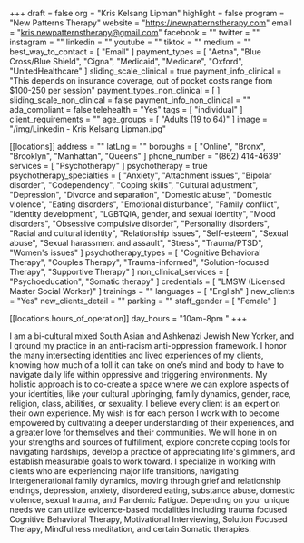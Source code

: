 +++
draft = false
org = "Kris Kelsang Lipman"
highlight = false
program = "New Patterns Therapy"
website = "https://newpatternstherapy.com"
email = "kris.newpatternstherapy@gmail.com"
facebook = ""
twitter = ""
instagram = ""
linkedin = ""
youtube = ""
tiktok = ""
medium = ""
best_way_to_contact = [ "Email" ]
payment_types = [
  "Aetna",
  "Blue Cross/Blue Shield",
  "Cigna",
  "Medicaid",
  "Medicare",
  "Oxford",
  "UnitedHealthcare"
]
sliding_scale_clinical = true
payment_info_clinical = "This depends on insurance coverage, out of pocket costs range from $100-250 per session"
payment_types_non_clinical = [ ]
sliding_scale_non_clinical = false
payment_info_non_clinical = ""
ada_compliant = false
telehealth = "Yes"
tags = [ "individual" ]
client_requirements = ""
age_groups = [ "Adults (19 to 64)" ]
image = "/img/Linkedin - Kris Kelsang Lipman.jpg"

[[locations]]
address = ""
latLng = ""
boroughs = [ "Online", "Bronx", "Brooklyn", "Manhattan", "Queens" ]
phone_number = "‪(862) 414-4639"
services = [ "Psychotherapy" ]
psychotherapy = true
psychotherapy_specialties = [
  "Anxiety",
  "Attachment issues",
  "Bipolar disorder",
  "Codependency",
  "Coping skills",
  "Cultural adjustment",
  "Depression",
  "Divorce and separation",
  "Domestic abuse",
  "Domestic violence",
  "Eating disorders",
  "Emotional disturbance",
  "Family conflict",
  "Identity development",
  "LGBTQIA, gender, and sexual identity",
  "Mood disorders",
  "Obsessive compulsive disorder",
  "Personality disorders",
  "Racial and cultural identity",
  "Relationship issues",
  "Self-esteem",
  "Sexual abuse",
  "Sexual harassment and assault",
  "Stress",
  "Trauma/PTSD",
  "Women's issues"
]
psychotherapy_types = [
  "Cognitive Behavioral Therapy",
  "Couples Therapy",
  "Trauma-informed",
  "Solution-focused Therapy",
  "Supportive Therapy"
]
non_clinical_services = [ "Psychoeducation", "Somatic therapy" ]
credentials = [ "LMSW (Licensed Master Social Worker)" ]
trainings = ""
languages = [ "English" ]
new_clients = "Yes"
new_clients_detail = ""
parking = ""
staff_gender = [ "Female" ]

  [[locations.hours_of_operation]]
  day_hours = "10am-8pm "
+++


I am a bi-cultural mixed South Asian and Ashkenazi Jewish New Yorker, and I ground my practice in an anti-racism anti-oppression framework. I honor the many intersecting identities and lived experiences of my clients, knowing how much of a toll it can take on one’s mind and body to have to navigate daily life within oppressive and triggering environments. My holistic approach is to co-create a space where we can explore aspects of your identities, like your cultural upbringing, family dynamics, gender, race, religion, class, abilities, or sexuality. I believe every client is an expert on their own experience. My wish is for each person I work with to become empowered by cultivating a deeper understanding of their experiences, and a greater love for themselves and their communities. We will hone in on your strengths and sources of fulfillment, explore concrete coping tools for navigating hardships, develop a practice of appreciating life's glimmers, and establish measurable goals to work toward. I specialize in working with clients who are experiencing major life transitions, navigating intergenerational family dynamics, moving through grief and relationship endings, depression, anxiety, disordered eating, substance abuse, domestic violence, sexual trauma, and Pandemic Fatigue. Depending on your unique needs we can utilize evidence-based modalities including trauma focused Cognitive Behavioral Therapy, Motivational Interviewing, Solution Focused Therapy, Mindfulness meditation, and certain Somatic therapies.

